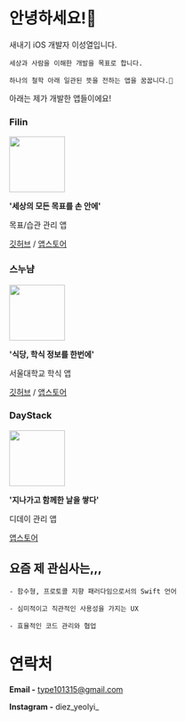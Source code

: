 # 안녕하세요!👋

새내기 iOS 개발자 이성열입니다.

    세상과 사람을 이해한 개발을 목표로 합니다.

    하나의 철학 아래 일관된 뜻을 전하는 앱을 꿈꿉니다.💭

아래는 제가 개발한 앱들이에요!

### Filin

<img src="https://user-images.githubusercontent.com/70733203/106231558-54c64200-6235-11eb-9045-44787fa26ac0.png" width=100>

**'세상의 모든 목표를 손 안에'**

목표/습관 관리 앱

[깃허브](https://github.com/Yeolyi/Filin)  /  [앱스토어](https://apps.apple.com/kr/app/filin/id1545601686)

### 스누냠

<img src="https://user-images.githubusercontent.com/70733203/106231436-16c91e00-6235-11eb-947a-1289520f530f.png" width=100>

**'식당, 학식 정보를 한번에'**

서울대학교 학식 앱

[깃허브](https://github.com/Yeolyi/SNUYum)  /  [앱스토어](https://apps.apple.com/kr/app/%EC%8A%A4%EB%88%84%EB%83%A0-%EC%84%9C%EC%9A%B8%EB%8C%80%ED%95%99%EA%B5%90-%ED%95%99%EC%8B%9D/id1528983763)

### DayStack

<img src="https://user-images.githubusercontent.com/70733203/106231143-59d6c180-6234-11eb-8223-fe4605774128.png" width=100>

**'지나가고 함께한 날을 쌓다'**

디데이 관리 앱

[앱스토어](https://apps.apple.com/kr/app/daystack-%EB%94%94%EB%8D%B0%EC%9D%B4/id1501387904)

## 요즘 제 관심사는,,,

    - 함수형, 프로토콜 지향 패러다임으로서의 Swift 언어
    
    - 심미적이고 직관적인 사용성을 가지는 UX
    
    - 효율적인 코드 관리와 협업

# 연락처

**Email -** type101315@gmail.com

**Instagram -** diez_yeolyi_
